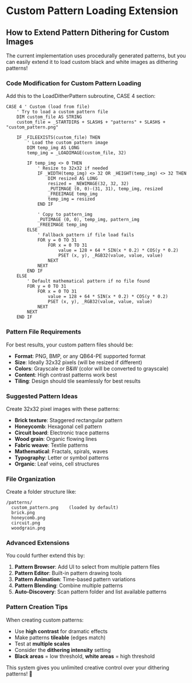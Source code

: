 # Custom Pattern Loading Extension

## How to Extend Pattern Dithering for Custom Images

The current implementation uses procedurally generated patterns, but you can easily extend it to load custom black and white images as dithering patterns!

### Code Modification for Custom Pattern Loading

Add this to the LoadDitherPattern subroutine, CASE 4 section:

```QB64PE
CASE 4 ' Custom (load from file)
    ' Try to load a custom pattern file
    DIM custom_file AS STRING
    custom_file = _STARTDIR$ + SLASH$ + "patterns" + SLASH$ + "custom_pattern.png"
    
    IF _FILEEXISTS(custom_file) THEN
        ' Load the custom pattern image
        DIM temp_img AS LONG
        temp_img = _LOADIMAGE(custom_file, 32)
        
        IF temp_img <> 0 THEN
            ' Resize to 32x32 if needed
            IF _WIDTH(temp_img) <> 32 OR _HEIGHT(temp_img) <> 32 THEN
                DIM resized AS LONG
                resized = _NEWIMAGE(32, 32, 32)
                _PUTIMAGE (0, 0)-(31, 31), temp_img, resized
                _FREEIMAGE temp_img
                temp_img = resized
            END IF
            
            ' Copy to pattern_img
            _PUTIMAGE (0, 0), temp_img, pattern_img
            _FREEIMAGE temp_img
        ELSE
            ' Fallback pattern if file load fails
            FOR y = 0 TO 31
                FOR x = 0 TO 31
                    value = 128 + 64 * SIN(x * 0.2) * COS(y * 0.2)
                    PSET (x, y), _RGB32(value, value, value)
                NEXT
            NEXT
        END IF
    ELSE
        ' Default mathematical pattern if no file found
        FOR y = 0 TO 31
            FOR x = 0 TO 31
                value = 128 + 64 * SIN(x * 0.2) * COS(y * 0.2)
                PSET (x, y), _RGB32(value, value, value)
            NEXT
        NEXT
    END IF
```

### Pattern File Requirements

For best results, your custom pattern files should be:

- **Format**: PNG, BMP, or any QB64-PE supported format
- **Size**: Ideally 32x32 pixels (will be resized if different)
- **Colors**: Grayscale or B&W (color will be converted to grayscale)
- **Content**: High contrast patterns work best
- **Tiling**: Design should tile seamlessly for best results

### Suggested Pattern Ideas

Create 32x32 pixel images with these patterns:
- **Brick texture**: Staggered rectangular pattern
- **Honeycomb**: Hexagonal cell pattern  
- **Circuit board**: Electronic trace patterns
- **Wood grain**: Organic flowing lines
- **Fabric weave**: Textile patterns
- **Mathematical**: Fractals, spirals, waves
- **Typography**: Letter or symbol patterns
- **Organic**: Leaf veins, cell structures

### File Organization

Create a folder structure like:
```
/patterns/
  custom_pattern.png    (loaded by default)
  brick.png
  honeycomb.png
  circuit.png
  woodgrain.png
```

### Advanced Extensions

You could further extend this by:

1. **Pattern Browser**: Add UI to select from multiple pattern files
2. **Pattern Editor**: Built-in pattern drawing tools
3. **Pattern Animation**: Time-based pattern variations
4. **Pattern Blending**: Combine multiple patterns
5. **Auto-Discovery**: Scan pattern folder and list available patterns

### Pattern Creation Tips

When creating custom patterns:
- Use **high contrast** for dramatic effects
- Make patterns **tileable** (edges match)
- Test at **multiple scales** 
- Consider the **dithering intensity** setting
- **Black areas** = low threshold, **white areas** = high threshold

This system gives you unlimited creative control over your dithering patterns! 🎨
